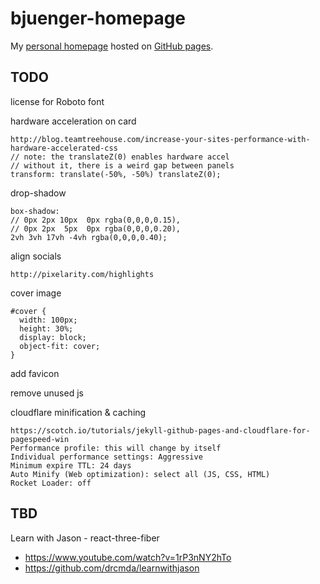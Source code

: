 # bjuenger-homepage

My [personal homepage](https://bjuenger.de/) hosted on [GitHub pages](https://blindgaenger.github.io/bjuenger-homepage/).

## TODO

license for Roboto font

hardware acceleration on card

    http://blog.teamtreehouse.com/increase-your-sites-performance-with-hardware-accelerated-css
    // note: the translateZ(0) enables hardware accel
    // without it, there is a weird gap between panels
    transform: translate(-50%, -50%) translateZ(0);

drop-shadow

    box-shadow:
    // 0px 2px 10px  0px rgba(0,0,0,0.15),
    // 0px 2px  5px  0px rgba(0,0,0,0.20),
    2vh 3vh 17vh -4vh rgba(0,0,0,0.40);

align socials

    http://pixelarity.com/highlights

cover image

    #cover {
      width: 100px;
      height: 30%;
      display: block;
      object-fit: cover;
    }

add favicon

remove unused js

cloudflare minification & caching

    https://scotch.io/tutorials/jekyll-github-pages-and-cloudflare-for-pagespeed-win
    Performance profile: this will change by itself
    Individual performance settings: Aggressive
    Minimum expire TTL: 24 days
    Auto Minify (Web optimization): select all (JS, CSS, HTML)
    Rocket Loader: off

## TBD

Learn with Jason - react-three-fiber
- https://www.youtube.com/watch?v=1rP3nNY2hTo
- https://github.com/drcmda/learnwithjason
